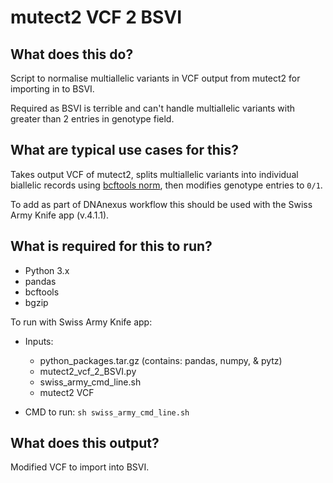 # mutect2 VCF 2 BSVI


## What does this do?

Script to normalise multiallelic variants in VCF output from mutect2 for
importing in to BSVI.

Required as BSVI is terrible and can't handle multiallelic variants with greater
than 2 entries in genotype field.


## What are typical use cases for this?

Takes output VCF of mutect2, splits multiallelic variants into individual
biallelic records using [bcftools norm][bcftools-url], then modifies genotype
entries to `0/1`.

To add as part of DNAnexus workflow this should be used with the Swiss Army
Knife app (v.4.1.1). 


## What is required for this to run?

- Python 3.x
- pandas
- bcftools
- bgzip

To run with Swiss Army Knife app:
- Inputs:
    - python_packages.tar.gz (contains: pandas, numpy, & pytz)
    - mutect2_vcf_2_BSVI.py
    - swiss_army_cmd_line.sh
    - mutect2 VCF

- CMD to run: `sh swiss_army_cmd_line.sh`


## What does this output?

Modified VCF to import into BSVI.

[bcftools-url]: http://samtools.github.io/bcftools/bcftools.html#norm